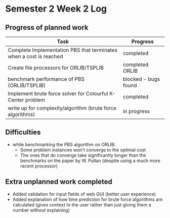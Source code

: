 # Semester 2 Week 2 Log

## Progress of planned work
| Task                                                              | Progress              | 
| ----------------------------------------------------------------- | --------------------- | 
| Complete Implementation PBS that terminates when a cost is reached| completed             |
| Create file processors for ORLIB/TSPLIB                           | completed ORLIB       |
| benchmark performance of PBS (ORLIB/TSPLIB)                       | blocked - bugs found  |
| Implement brute force solver for Colourful K-Center problem       | completed             |
| write up for complexity/algorithm (brute force algorithms)        | in progress           |

## Difficulties
- while benchmarking the PBS algorithm on ORLIB:
  - Some problem instances won't converge to the optimal cost
  - The ones that do converge take significantly longer than the benchmarks on the paper by W. Pullan (despite using a much more recent processor)

## Extra unplanned work completed
- Added validation for input fields of web GUI (better user experience)
- Added explanation of how time prediction for brute force algorithms are calculated (gives context to the user rather than just giving them a number without explaining)
